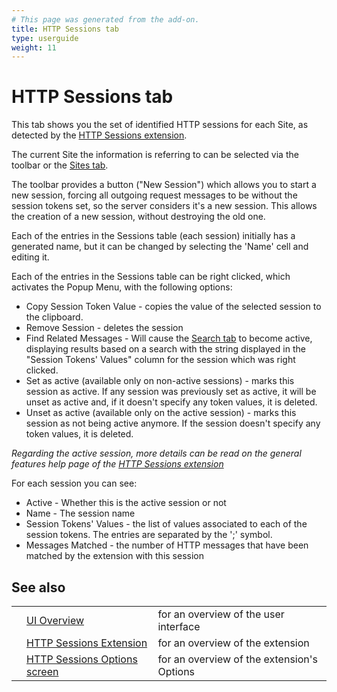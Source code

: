 ```yaml
---
# This page was generated from the add-on.
title: HTTP Sessions tab
type: userguide
weight: 11
---
```


# HTTP Sessions tab

This tab shows you the set of identified HTTP sessions for each Site,
as detected by the [HTTP
Sessions extension](/docs/desktop/start/features/httpsessions/).

The current Site the information is referring to can be selected via
the toolbar or the [Sites tab](/docs/desktop/ui/tabs/sites/).

The toolbar provides a button ("New Session") which allows you
to start a new session, forcing all outgoing request messages to be
without the session tokens set, so the server considers it's a new
session. This allows the creation of a new session, without destroying
the old one.

Each of the entries in the Sessions table (each session)
initially has a generated name, but it can be changed by selecting the
'Name' cell and editing it.

Each of the entries in the Sessions table can be right clicked,
which activates the Popup Menu, with the following options:

* Copy Session Token Value - copies the value of the selected session to the clipboard.
* Remove Session - deletes the session
* Find Related Messages - Will cause the [Search tab](/docs/desktop/ui/tabs/search/) to become active, displaying results based on a search with the string displayed in the "Session Tokens' Values" column for the session which was right clicked.
* Set as active (available only on non-active sessions) - marks this session as active. If any session was previously set as active, it will be unset as active and, if it doesn't specify any token values, it is deleted.
* Unset as active (available only on the active session) - marks this session as not being active anymore. If the session doesn't specify any token values, it is deleted.

*Regarding the active session, more details can be read on the
general features help page of the [HTTP Sessions
extension](/docs/desktop/start/features/httpsessions/)*   

For each session you can see:

* Active - Whether this is the active session or not
* Name - The session name
* Session Tokens' Values - the list of values associated to each of the session tokens. The entries are separated by the ';' symbol.
* Messages Matched - the number of HTTP messages that have been matched by the extension with this session

## See also

|   |                                                                                |                                            |
|---|--------------------------------------------------------------------------------|--------------------------------------------|
|   | [UI Overview](/docs/desktop/ui/)                                               | for an overview of the user interface      |
|   | [HTTP Sessions Extension](/docs/desktop/start/features/httpsessions/)          | for an overview of the extension           |
|   | [HTTP Sessions Options screen](/docs/desktop/ui/dialogs/options/httpsessions/) | for an overview of the extension's Options |
